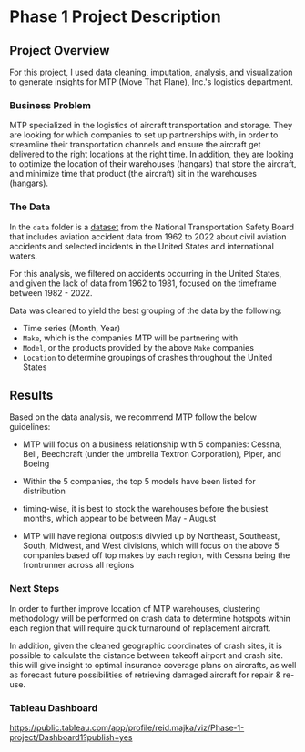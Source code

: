 # Phase 1 Project Description



## Project Overview

For this project, I used data cleaning, imputation, analysis, and visualization to generate insights for MTP (Move That Plane), Inc.'s logistics department.

### Business Problem

MTP specialized in the logistics of aircraft transportation and storage. They are looking for which companies to set up partnerships with, in order to streamline their transportation channels and ensure the aircraft get delivered to the right locations at the right time. In addition, they are looking to optimize the location of their warehouses (hangars) that store the aircraft, and minimize time that product (the aircraft) sit in the warehouses (hangars).


### The Data

In the `data` folder is a [dataset](https://www.kaggle.com/datasets/khsamaha/aviation-accident-database-synopses) from the National Transportation Safety Board that includes aviation accident data from 1962 to 2022 about civil aviation accidents and selected incidents in the United States and international waters.

For this analysis, we filtered on accidents occurring in the United States, and given the lack of data from 1962 to 1981, focused on the timeframe between 1982 - 2022.

Data was cleaned to yield the best grouping of the data by the following:
- Time series (Month, Year)
- `Make`, which is the companies MTP will be partnering with
- `Model`, or the products provided by the above `Make` companies
- `Location` to determine groupings of crashes throughout the United States


## Results

Based on the data analysis, we recommend MTP follow the below guidelines:

* MTP will focus on a business relationship with 5 companies: Cessna, Bell, Beechcraft (under the umbrella Textron Corporation), Piper, and Boeing

* Within the 5 companies, the top 5 models have been listed for distribution

* timing-wise, it is best to stock the warehouses before the busiest months, which appear to be between May - August

* MTP will have regional outposts divvied up by Northeast, Southeast, South, Midwest, and West divisions, which will focus on the above 5 companies based off top makes by each region, with Cessna being the frontrunner across all regions


### Next Steps

In order to further improve location of MTP warehouses, clustering methodology will be performed on crash data to determine hotspots within each region that will require quick turnaround of replacement aircraft.

In addition, given the cleaned geographic coordinates of crash sites, it is possible to calculate the distance between takeoff airport and crash site. this will give insight to optimal insurance coverage plans on aircrafts, as well as forecast future possibilities of retrieving damaged aircraft for repair & re-use.

 ### Tableau Dashboard

 https://public.tableau.com/app/profile/reid.majka/viz/Phase-1-project/Dashboard1?publish=yes

 
